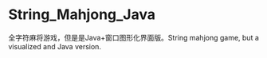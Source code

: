 # String_Mahjong_Java
全字符麻将游戏，但是是Java+窗口图形化界面版。String mahjong game, but a visualized and Java version.
